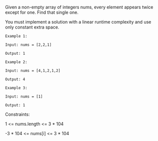 Given a non-empty array of integers nums, every element appears twice except for one. Find that single one.

You must implement a solution with a linear runtime complexity and use only constant extra space.
 
```
Example 1:

Input: nums = [2,2,1]

Output: 1
```
```
Example 2:

Input: nums = [4,1,2,1,2]

Output: 4
```
```
Example 3:

Input: nums = [1]

Output: 1
```
Constraints:

1 <= nums.length <= 3 * 104

-3 * 104 <= nums[i] <= 3 * 104
